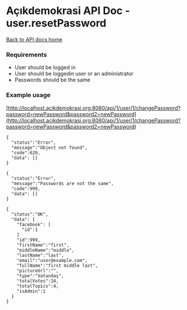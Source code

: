# Açıkdemokrasi API Doc - user.resetPassword

[Back to API docs home](Home)

### Requirements
- User should be logged in
- User should be loggedin user or an administrator
- Passwords should be the same

### Example usage

[http://localhost.acikdemokrasi.org:8080/api/1/user/1/changePassword?password=newPassword&password2=newPassword](http://localhost.acikdemokrasi.org:8080/api/1/user/1/changePassword?password=newPassword&password2=newPassword)

```
{
  "status":"Error",
  "message":"Object not found",
  "code":620,
  "data": []
}
```
```
{
  "status":"Error",
  "message":"Passwords are not the same",
  "code":999,
  "data": []
}
```
```
{
  "status":"OK",
  "data": {
    "facebook": [
      "id":1
    ]
    "id":999,
    "firstName":"first",
    "middleName":"middle",
    "lastName":"last",
    "email":"user@example.com",
    "fullName":"first middle last",
    "pictureUrl":"",
    "type":"Vatandaş",
    "totalVotes":24,
    "totalTopics":4,
    "isAdmin":1
  }
}
```